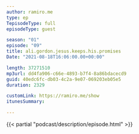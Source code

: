 ```yaml
---
author: ramiro.me
type: ep
TepisodeType: full
episodeType: guest

season: "01"
episode: "09"
title: ali.gordon.jesus.keeps.his.promises
Date: "2021-08-18T16:06:00.00+00:00"

length: 37271510
mp3url: dd4fa906-c66e-4893-b7f4-8a86bdacecd9
guid: 40edc6fc-db03-4c2a-9e07-069203eb05e5
duration: 2329

customLink: https://ramiro.me/show
itunesSummary: 

---
```

{{< partial "podcast/description/episode.html" >}}
